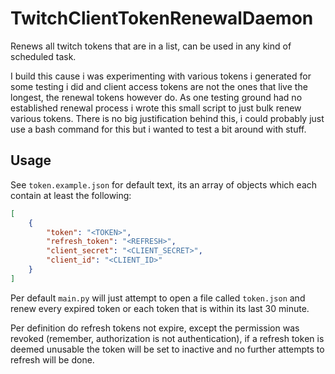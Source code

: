 # TwitchClientTokenRenewalDaemon

Renews all twitch tokens that are in a list, can be used in any kind of scheduled task.

I build this cause i was experimenting with various tokens i generated for some testing i did and client access tokens are not the ones that live the longest, the renewal tokens however do. As one testing ground had no established renewal process i wrote this small script to just bulk renew various tokens. There is no big justification behind this, i could probably just use a bash command for this but i wanted to test a bit around with stuff.

## Usage

See `token.example.json` for default text, its an array of objects which each contain at least the following:

```json
[
    {
        "token": "<TOKEN>",
        "refresh_token": "<REFRESH>",
        "client_secret": "<CLIENT_SECRET>",
        "client_id": "<CLIENT_ID>"
    }
]
```



Per default `main.py` will just attempt to open a file called `token.json` and renew every expired token or each token that is within its last 30 minute. 

Per definition do refresh tokens not expire, except the permission was revoked (remember, authorization is not authentication), if a refresh token is deemed unusable the token will be set to inactive and no further attempts to refresh will be done.
